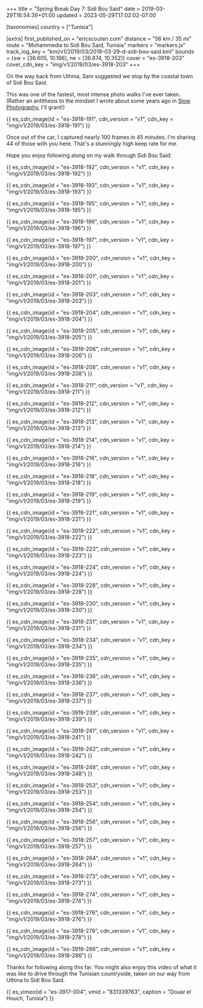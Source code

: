 +++
title = "Spring Break Day 7: Sidi Bou Said"
date = 2019-03-29T16:54:39+01:00
updated = 2023-05-29T17:02:02-07:00

[taxonomies]
country = ["Tunisia"]

[extra]
first_published_on = "ericscouten.com"
distance = "56 km / 35 mi"
route = "Mohammedia to Sidi Bou Said, Tunisia"
markers = "markers.js"
track_log_key = "kml/v1/2019/03/2019-03-29-d-sidi-bou-said.kml"
bounds = {sw = [36.605, 10.166], ne = [36.874, 10.352]}
cover = "es-3918-203"
cover_cdn_key = "img/v1/2019/03/es-3918-203"
+++

On the way back from Uthina, Sam suggested we stop by the coastal town of Sidi Bou Said.

<!-- more -->

This was one of the fastest, most intense photo walks I've ever taken. (Rather an antithesis to the mindset I wrote about some years ago in [Slow Photography](https://ericscouten.studio/slow-photography/), I'll grant!)

{{ es_cdn_image(id = "es-3918-191", cdn_version = "v1", cdn_key = "img/v1/2019/03/es-3918-191") }}

Once out of the car, I captured nearly 100 frames in 45 minutes. I'm sharing 44 of those with you here. That's a stunningly high keep rate for me.

Hope you enjoy following along on my walk through Sidi Bou Said:

{{ es_cdn_image(id = "es-3918-192", cdn_version = "v1", cdn_key = "img/v1/2019/03/es-3918-192") }}

{{ es_cdn_image(id = "es-3918-193", cdn_version = "v1", cdn_key = "img/v1/2019/03/es-3918-193") }}

{{ es_cdn_image(id = "es-3918-195", cdn_version = "v1", cdn_key = "img/v1/2019/03/es-3918-195") }}

{{ es_cdn_image(id = "es-3918-196", cdn_version = "v1", cdn_key = "img/v1/2019/03/es-3918-196") }}

{{ es_cdn_image(id = "es-3918-197", cdn_version = "v1", cdn_key = "img/v1/2019/03/es-3918-197") }}

{{ es_cdn_image(id = "es-3918-200", cdn_version = "v1", cdn_key = "img/v1/2019/03/es-3918-200") }}

{{ es_cdn_image(id = "es-3918-201", cdn_version = "v1", cdn_key = "img/v1/2019/03/es-3918-201") }}

{{ es_cdn_image(id = "es-3918-203", cdn_version = "v1", cdn_key = "img/v1/2019/03/es-3918-203") }}

{{ es_cdn_image(id = "es-3918-204", cdn_version = "v1", cdn_key = "img/v1/2019/03/es-3918-204") }}

{{ es_cdn_image(id = "es-3918-205", cdn_version = "v1", cdn_key = "img/v1/2019/03/es-3918-205") }}

{{ es_cdn_image(id = "es-3918-206", cdn_version = "v1", cdn_key = "img/v1/2019/03/es-3918-206") }}

{{ es_cdn_image(id = "es-3918-208", cdn_version = "v1", cdn_key = "img/v1/2019/03/es-3918-208") }}

{{ es_cdn_image(id = "es-3918-211", cdn_version = "v1", cdn_key = "img/v1/2019/03/es-3918-211") }}

{{ es_cdn_image(id = "es-3918-212", cdn_version = "v1", cdn_key = "img/v1/2019/03/es-3918-212") }}

{{ es_cdn_image(id = "es-3918-213", cdn_version = "v1", cdn_key = "img/v1/2019/03/es-3918-213") }}

{{ es_cdn_image(id = "es-3918-214", cdn_version = "v1", cdn_key = "img/v1/2019/03/es-3918-214") }}

{{ es_cdn_image(id = "es-3918-216", cdn_version = "v1", cdn_key = "img/v1/2019/03/es-3918-216") }}

{{ es_cdn_image(id = "es-3918-218", cdn_version = "v1", cdn_key = "img/v1/2019/03/es-3918-218") }}

{{ es_cdn_image(id = "es-3918-219", cdn_version = "v1", cdn_key = "img/v1/2019/03/es-3918-219") }}

{{ es_cdn_image(id = "es-3918-221", cdn_version = "v1", cdn_key = "img/v1/2019/03/es-3918-221") }}

{{ es_cdn_image(id = "es-3918-222", cdn_version = "v1", cdn_key = "img/v1/2019/03/es-3918-222") }}

{{ es_cdn_image(id = "es-3918-223", cdn_version = "v1", cdn_key = "img/v1/2019/03/es-3918-223") }}

{{ es_cdn_image(id = "es-3918-224", cdn_version = "v1", cdn_key = "img/v1/2019/03/es-3918-224") }}

{{ es_cdn_image(id = "es-3918-228", cdn_version = "v1", cdn_key = "img/v1/2019/03/es-3918-228") }}

{{ es_cdn_image(id = "es-3918-230", cdn_version = "v1", cdn_key = "img/v1/2019/03/es-3918-230") }}

{{ es_cdn_image(id = "es-3918-231", cdn_version = "v1", cdn_key = "img/v1/2019/03/es-3918-231") }}

{{ es_cdn_image(id = "es-3918-234", cdn_version = "v1", cdn_key = "img/v1/2019/03/es-3918-234") }}

{{ es_cdn_image(id = "es-3918-235", cdn_version = "v1", cdn_key = "img/v1/2019/03/es-3918-235") }}

{{ es_cdn_image(id = "es-3918-236", cdn_version = "v1", cdn_key = "img/v1/2019/03/es-3918-236") }}

{{ es_cdn_image(id = "es-3918-237", cdn_version = "v1", cdn_key = "img/v1/2019/03/es-3918-237") }}

{{ es_cdn_image(id = "es-3918-239", cdn_version = "v1", cdn_key = "img/v1/2019/03/es-3918-239") }}

{{ es_cdn_image(id = "es-3918-241", cdn_version = "v1", cdn_key = "img/v1/2019/03/es-3918-241") }}

{{ es_cdn_image(id = "es-3918-242", cdn_version = "v1", cdn_key = "img/v1/2019/03/es-3918-242") }}

{{ es_cdn_image(id = "es-3918-248", cdn_version = "v1", cdn_key = "img/v1/2019/03/es-3918-248") }}

{{ es_cdn_image(id = "es-3918-253", cdn_version = "v1", cdn_key = "img/v1/2019/03/es-3918-253") }}

{{ es_cdn_image(id = "es-3918-254", cdn_version = "v1", cdn_key = "img/v1/2019/03/es-3918-254") }}

{{ es_cdn_image(id = "es-3918-256", cdn_version = "v1", cdn_key = "img/v1/2019/03/es-3918-256") }}

{{ es_cdn_image(id = "es-3918-257", cdn_version = "v1", cdn_key = "img/v1/2019/03/es-3918-257") }}

{{ es_cdn_image(id = "es-3918-264", cdn_version = "v1", cdn_key = "img/v1/2019/03/es-3918-264") }}

{{ es_cdn_image(id = "es-3918-273", cdn_version = "v1", cdn_key = "img/v1/2019/03/es-3918-273") }}

{{ es_cdn_image(id = "es-3918-274", cdn_version = "v1", cdn_key = "img/v1/2019/03/es-3918-274") }}

{{ es_cdn_image(id = "es-3918-276", cdn_version = "v1", cdn_key = "img/v1/2019/03/es-3918-276") }}

{{ es_cdn_image(id = "es-3918-278", cdn_version = "v1", cdn_key = "img/v1/2019/03/es-3918-278") }}

{{ es_cdn_image(id = "es-3918-286", cdn_version = "v1", cdn_key = "img/v1/2019/03/es-3918-286") }}

Thanks for following along this far. You might also enjoy this video of what it was like to drive through the Tunisian countryside, taken on our way from Uthina to Sidi Bou Said.

{{ es_vimeo(id = "es-3917-004", vmid = "831339763", caption = "Douar el Houch, Tunisia") }}

